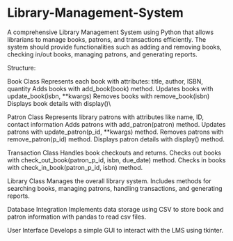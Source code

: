 # Library-Management-System 
A comprehensive Library Management System using Python that allows librarians to manage books, patrons, and transactions efficiently. The system should provide functionalities such as adding and removing books, checking in/out books, managing patrons, and generating reports.

Structure:

Book Class
Represents each book with attributes: title, author, ISBN, quantity
Adds books with add_book(book) method.
Updates books with update_book(isbn, **kwargs)
Removes books with remove_book(isbn)
Displays book details with display()\

Patron Class
Represents library patrons with attributes like name, ID, contact information
Adds patrons with add_patron(patron) method.
Updates patrons with update_patron(p_id, **kwargs) method.
Removes patrons with remove_patron(p_id) method.
Displays patron details with display() method.

Transaction Class
Handles book checkouts and returns.
Checks out books with check_out_book(patron_p_id, isbn, due_date) method.
Checks in books with check_in_book(patron_p_id, isbn) method.

Library Class
Manages the overall library system.
Includes methods for searching books, managing patrons, handling transactions, and generating reports.

Database Integration
Implements data storage using CSV to store book and patron information with pandas to read csv files.

User Interface
Develops a simple GUI to interact with the LMS using tkinter.

